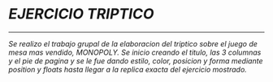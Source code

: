 <!--añadido por Wendy-->
# *EJERCICIO TRIPTICO*
___
*Se realizo el trabajo grupal de la elaboracion del triptico sobre el juego de mesa mas vendido, MONOPOLY.*
*Se inicio creando el titulo, las 3 columnas y el pie de pagina y se le fue dando estilo, color, posicion y forma mediante position y floats
hasta llegar a la replica exacta del ejercicio mostrado.*
